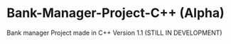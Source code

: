 # Bank-Manager-Project-C++ (Alpha)
Bank manager Project made in C++
Version 1.1
(STILL IN DEVELOPMENT)
